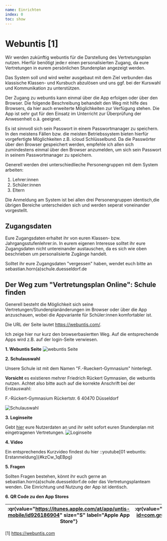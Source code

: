 ```yaml
---
name: Einrichten 
index: 0
toc: show
---
```


# Webuntis [1]
Wir werden zukünftig webuntis für die Darstellung des Vertretungsplan nutzen. Hierfür benötigt jede:r einen personalisierten Zugang, da eure Vertretungen in eurem persönlichen Stundenplan angezeigt werden.

Das System soll und wird weiter ausgebaut mit dem Ziel verbunden das klassische Klassen- und Kursbuch abzulösen und uns ggf. bei der Kurswahl und Kommunikation zu unterstützen.

Der Zugang zu webuntis kann einmal über die App erfolgen oder über den Browser.
Die folgende Beschreibung behandelt den Weg mit hilfe des Browsers, da hier auch erweiterte Möglichkeiten zur Verfügung stehen. Die App ist sehr gut für den Einsatz im Unterricht zur Überprüfung der Anwesenheit o.ä. geeignet.

Es ist sinnvoll sich sein Passwort in einem Passwortmanager zu speichern. In den meistens Fällen bzw. die meisten Betriebssystem bieten hierfür vorgefertigte Möglichkeiten z.B. icloud Schlüsselbund. Da die Passwörter über den Browser gespeichert werden, empfehle ich allen sich zumindestens einmal über den Browser anzumelden, um sich sein Passwort in seinem Passwortmanager zu speichern.

Generell werden drei unterschiedlieche Personengruppen mit dem System arbeiten:
1. Lehrer:innen
2. Schüler:innen 
3. Eltern

Die Anmeldung am System ist bei allen drei Personengruppen identisch,die übrigen Bereiche unterscheiden sich und werden seperat voneinander vorgestellt.

## Zugangsdaten
Eure Zugangsdaten erhaltet ihr von euren Klassen- bzw. Jahrgangsstufenlehrer:in. In eurem eigenen Interesse solltet ihr eure Zugangsdaten nicht untereinander austauschen, da es sich wie oben beschrieben um personalisierte Zugänge handelt.

Solltet ihr eure Zugangsdaten "vergessen" haben, wendet euch bitte an sebastian.horn(a)schule.duesseldorf.de 

## Der Weg zum "Vertretungsplan Online": Schule finden
Generell besteht die Möglichkeit sich seine Vertretungen/Stundenplanänderungen im Browser oder über die App anzuschauen, wobei die Appvariante für Schüler:innen komfortabler ist.

Die URL der Seite lautet <https://webuntis.com/>.

Ich zeige hier nur kurz den browserbasiertten Weg. Auf die entsprechende Apps wird z.B. auf der login-Seite verwiesen.

**1. Webuntis Seite**
![webuntis Seite](/Bilder/webuntis/webuntis.png "webuntis Seite")


**2. Schulauswahl**

   Unsere Schule ist mit dem Namen "F.-Rueckert-Gymnasium" hinterlegt.

   **Vorsicht** es existieren mehrer Friedrich Rückert Gymnasien, die webuntis nutzen. Achtet also bitte auch auf die korrekte Anschrift bei der Erstauswahl:

   F.-Rückert-Gymnasium
   Rückertstr. 6
   40470 Düsseldorf

![Schulauswahl](/Bilder/webuntis/auswahlSchule.png "Schulauswahl")

**3. Loginseite**

   Gebt [hier](https://webuntis.com) eure Nutzerdaten an und ihr seht sofort euren Stundenplan mit eingetragenen Vertretungen.
![Loginseite](/Bilder/webuntis/loginSeite.png "Loginseite")

**4. Video**

Ein entsprechendes Kurzvideo findest du hier 
::youtube[01 webuntis: Erstanmeldung]{#kzCw_1qEBpg}


**5. Fragen**

   Sollten Fragen bestehen, könnt ihr euch gerne an sebastian.horn(a)schule.duesseldorf.de oder das Vertretungsplanteam wenden.
   Die Einrichtung und Nutzung der App ist identisch.

**6. QR Code zu den App Stores**

   |:qr{value="https://itunes.apple.com/at/app/untis-mobile/id926186904" size="S" label="Apple App Store"}| :qr{value="https://play.google.com/store/apps/details?id=com.grupet.web.app" size="S" label="Google Play Store"}
   |-|-| 




[1] https://webuntis.com
